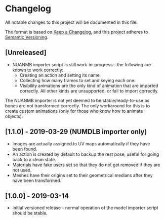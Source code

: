 # Changelog
All notable changes to this project will be documented in this file.

The format is based on [Keep a Changelog](https://keepachangelog.com/en/1.0.0/),
and this project adheres to [Semantic Versioning](https://semver.org/spec/v2.0.0.html).

## [Unreleased]
* NUANMB importer script is still work-in-progress - the following are known to work correctly:
    * Creating an action and setting its name.
    * Collecting how many frames to set and keying each one.
    * Visibility animations are the only kind of animation that are imported correctly. All other kinds are unsupported, or fail to import correctly.

The NUANMB importer is not yet deemed to be stable/ready-to-use as bones are not transformed correctly. The only workaround for this is to create custom animations (only for those who know how to animate objects).

## [1.1.0] - 2019-03-29 (NUMDLB importer only)
* Images are actually assigned to UV maps automatically if they have been found.
* An action is created by default to backup the rest pose; useful for going back to a clean state.
* Materials have fake users set so that they do not get removed if they are not used.
* Meshes have their origins set to their geometrical medians after they have been transformed.

## [1.0.0] - 2019-03-14
* Initial versioned release - normal operation of the model importer script should be stable.
